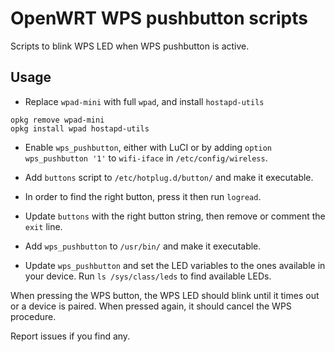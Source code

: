 # OpenWRT WPS pushbutton scripts

Scripts to blink WPS LED when WPS pushbutton is active.

## Usage

- Replace `wpad-mini` with full `wpad`, and install `hostapd-utils`

```shell
opkg remove wpad-mini
opkg install wpad hostapd-utils
```

- Enable `wps_pushbutton`, either with LuCI or by adding `option wps_pushbutton '1'` to `wifi-iface` in `/etc/config/wireless`.

- Add `buttons` script to `/etc/hotplug.d/button/` and make it executable.

- In order to find the right button, press it then run `logread`.

- Update `buttons` with the right button string, then remove or comment the `exit` line.

- Add `wps_pushbutton` to `/usr/bin/` and make it executable.

- Update `wps_pushbutton` and set the LED variables to the ones available in your device. Run `ls /sys/class/leds` to find available LEDs.


When pressing the WPS button, the WPS LED should blink until it times out or a device is paired. When pressed again, it should cancel the WPS procedure.

Report issues if you find any.